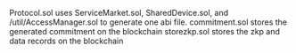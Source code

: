 Protocol.sol uses ServiceMarket.sol, SharedDevice.sol, and /util/AccessManager.sol to generate one abi file.
commitment.sol stores the generated commitment on the blockchain
storezkp.sol stores the zkp and data records on the blockchain
